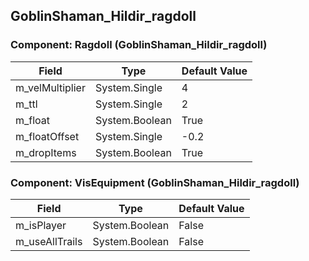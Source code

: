 ## GoblinShaman_Hildir_ragdoll

### Component: Ragdoll (GoblinShaman_Hildir_ragdoll)

|Field|Type|Default Value|
|---|---|---|
|m_velMultiplier|System.Single|4|
|m_ttl|System.Single|2|
|m_float|System.Boolean|True|
|m_floatOffset|System.Single|-0.2|
|m_dropItems|System.Boolean|True|

### Component: VisEquipment (GoblinShaman_Hildir_ragdoll)

|Field|Type|Default Value|
|---|---|---|
|m_isPlayer|System.Boolean|False|
|m_useAllTrails|System.Boolean|False|

